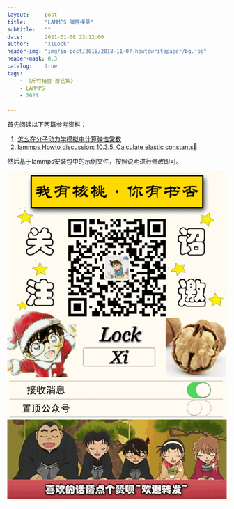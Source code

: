 ```yaml
---
layout:     post
title:      "LAMMPS 弹性模量"
subtitle:   ""
date:       2021-01-08 23:12:00
author:     "XiLock"
header-img: "img/in-post/2018/2018-11-07-howtowritepaper/bg.jpg"
header-mask: 0.3
catalog:    true
tags:
    - 《斤竹精舍·游艺集》
    - LAMMPS
    - 2021

---
```




首先阅读以下两篇参考资料：
1. [怎么在分子动力学模拟中计算弹性常数](https://zhuanlan.zhihu.com/p/99009439)
1. [lammps Howto discussion: 10.3.5. Calculate elastic constants](https://docs.lammps.org/Howto_elastic.html)

然后基于lammps安装包中的示例文件，按照说明进行修改即可。


![](/img/wc-tail.GIF)
